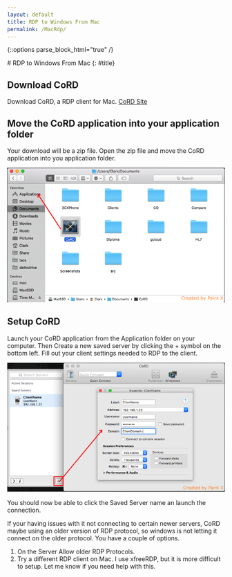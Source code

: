 ```yaml
---
layout: default
title: RDP to Windows From Mac
permalink: /MacRdp/
---
```

{::options parse_block_html="true" /}
<div class="content-wrapper">
  <div class="content">
# RDP to Windows From Mac
{: #title}

## Download CoRD

Download CoRD, a RDP client for Mac. [CoRD Site](http://cord.sourceforge.net/)

## Move the CoRD application into your application folder

Your download will be a zip file. Open the zip file and move the CoRD application into you application folder.

![Add CoRD to Application Folder](/assets/img/CpCoRD.png)

## Setup CoRD

Launch your CoRD application from the Application folder on your computer. Then Create a new saved server by clicking the + symbol on the bottom left. Fill out your client settings needed to RDP to the client.

![Setup RDP](/assets/img/SetupRDP.png)

You should now be able to click the Saved Server name an launch the connection.

If your having issues with it not connecting to certain newer servers, CoRD maybe using an older version of RDP protocol, so windows is not letting it connect on the older protocol. You have a couple of options.

1. On the Server Allow older RDP Protocols.
2. Try a different RDP client on Mac. I use xfreeRDP, but it is more difficult to setup. Let me know if you need help with this.

  </div>
</div>
